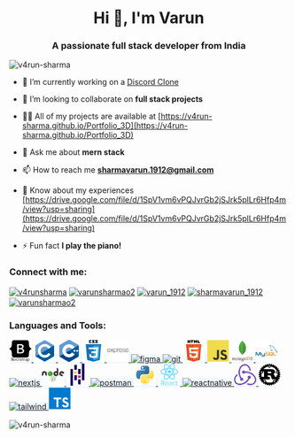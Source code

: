 <h1 align="center">Hi 👋, I'm Varun</h1>
<h3 align="center">A passionate full stack developer from India</h3>

<p align="left"> <img src="https://komarev.com/ghpvc/?username=v4run-sharma&label=Profile%20views&color=0e75b6&style=flat" alt="v4run-sharma" /> </p>

- 🔭 I’m currently working on a [Discord Clone](https://github.com/V4run-Sharma/viscord)

- 👯 I’m looking to collaborate on **full stack projects**

- 👨‍💻 All of my projects are available at [https://v4run-sharma.github.io/Portfolio_3D](https://v4run-sharma.github.io/Portfolio_3D)

- 💬 Ask me about **mern stack**

- 📫 How to reach me **sharmavarun.1912@gmail.com**

- 📄 Know about my experiences [https://drive.google.com/file/d/1SpV1vm6vPQJvrGb2jSJrk5plLr6Hfp4m/view?usp=sharing](https://drive.google.com/file/d/1SpV1vm6vPQJvrGb2jSJrk5plLr6Hfp4m/view?usp=sharing)

- ⚡ Fun fact **I play the piano!**

<h3 align="left">Connect with me:</h3>
<p align="left">
<a href="https://twitter.com/v4runsharma" target="blank"><img align="center" src="https://raw.githubusercontent.com/rahuldkjain/github-profile-readme-generator/master/src/images/icons/Social/twitter.svg" alt="v4runsharma" height="30" width="40" /></a>
<a href="https://linkedin.com/in/varunsharmao2" target="blank"><img align="center" src="https://raw.githubusercontent.com/rahuldkjain/github-profile-readme-generator/master/src/images/icons/Social/linked-in-alt.svg" alt="varunsharmao2" height="30" width="40" /></a>
<a href="https://www.codechef.com/users/varun_1912" target="blank"><img align="center" src="https://cdn.jsdelivr.net/npm/simple-icons@3.1.0/icons/codechef.svg" alt="varun_1912" height="30" width="40" /></a>
<a href="https://www.hackerrank.com/sharmavarun_1912" target="blank"><img align="center" src="https://raw.githubusercontent.com/rahuldkjain/github-profile-readme-generator/master/src/images/icons/Social/hackerrank.svg" alt="sharmavarun_1912" height="30" width="40" /></a>
<a href="https://www.leetcode.com/varunsharmao2" target="blank"><img align="center" src="https://raw.githubusercontent.com/rahuldkjain/github-profile-readme-generator/master/src/images/icons/Social/leet-code.svg" alt="varunsharmao2" height="30" width="40" /></a>
</p>

<h3 align="left">Languages and Tools:</h3>
<p align="left">
      <a style="background-color: aliceblue;" href="https://getbootstrap.com" target="_blank" rel="noreferrer">
        <img
          src="https://raw.githubusercontent.com/devicons/devicon/master/icons/bootstrap/bootstrap-plain-wordmark.svg"
          alt="bootstrap"
          width="40"
          height="40" />
      </a>
      <a style="background-color: aliceblue;" href="https://www.cprogramming.com/" target="_blank" rel="noreferrer">
        <img
          src="https://raw.githubusercontent.com/devicons/devicon/master/icons/c/c-original.svg"
          alt="c"
          width="40"
          height="40" />
      </a>
      <a style="background-color: aliceblue;" href="https://www.w3schools.com/cpp/" target="_blank" rel="noreferrer">
        <img
          src="https://raw.githubusercontent.com/devicons/devicon/master/icons/cplusplus/cplusplus-original.svg"
          alt="cplusplus"
          width="40"
          height="40" />
      </a>
      <a style="background-color: aliceblue;" href="https://www.w3schools.com/css/" target="_blank" rel="noreferrer">
        <img
          src="https://raw.githubusercontent.com/devicons/devicon/master/icons/css3/css3-original-wordmark.svg"
          alt="css3"
          width="40"
          height="40" />
      </a>
      <a style="background-color: aliceblue;" href="https://expressjs.com" target="_blank" rel="noreferrer">
        <img
          src="https://raw.githubusercontent.com/devicons/devicon/master/icons/express/express-original-wordmark.svg"
          alt="express"
          width="40"
          height="40" />
      </a>
      <a style="background-color: aliceblue;" href="https://www.figma.com/" target="_blank" rel="noreferrer">
        <img
          src="https://www.vectorlogo.zone/logos/figma/figma-icon.svg"
          alt="figma"
          width="40"
          height="40" />
      </a>
      <a style="background-color: aliceblue;" href="https://git-scm.com/" target="_blank" rel="noreferrer">
        <img
          src="https://www.vectorlogo.zone/logos/git-scm/git-scm-icon.svg"
          alt="git"
          width="40"
          height="40" />
      </a>
      <a style="background-color: aliceblue;" href="https://www.w3.org/html/" target="_blank" rel="noreferrer">
        <img
          src="https://raw.githubusercontent.com/devicons/devicon/master/icons/html5/html5-original-wordmark.svg"
          alt="html5"
          width="40"
          height="40" />
      </a>
      <a
        href="https://developer.mozilla.org/en-US/docs/Web/JavaScript"
        target="_blank"
        rel="noreferrer">
        <img
          src="https://raw.githubusercontent.com/devicons/devicon/master/icons/javascript/javascript-original.svg"
          alt="javascript"
          width="40"
          height="40" />
      </a>
      <a style="background-color: aliceblue;" href="https://www.mongodb.com/" target="_blank" rel="noreferrer">
        <img
          src="https://raw.githubusercontent.com/devicons/devicon/master/icons/mongodb/mongodb-original-wordmark.svg"
          alt="mongodb"
          width="40"
          height="40" />
      </a>
      <a style="background-color: aliceblue;" href="https://www.mysql.com/" target="_blank" rel="noreferrer">
        <img
          src="https://raw.githubusercontent.com/devicons/devicon/master/icons/mysql/mysql-original-wordmark.svg"
          alt="mysql"
          width="40"
          height="40" />
      </a>
      <a style="background-color: aliceblue;" href="https://nextjs.org/" target="_blank" rel="noreferrer">
        <img
          src="https://cdn.worldvectorlogo.com/logos/nextjs-2.svg"
          alt="nextjs"
          width="40"
          height="40" />
      </a>
      <a style="background-color: aliceblue;" href="https://nodejs.org" target="_blank" rel="noreferrer">
        <img
          src="https://raw.githubusercontent.com/devicons/devicon/master/icons/nodejs/nodejs-original-wordmark.svg"
          alt="nodejs"
          width="40"
          height="40" />
      </a>
      <a style="background-color: aliceblue;" href="https://pandas.pydata.org/" target="_blank" rel="noreferrer">
        <img
          src="https://raw.githubusercontent.com/devicons/devicon/2ae2a900d2f041da66e950e4d48052658d850630/icons/pandas/pandas-original.svg"
          alt="pandas"
          width="40"
          height="40" />
      </a>
      <a style="background-color: aliceblue;" href="https://postman.com" target="_blank" rel="noreferrer">
        <img
          src="https://www.vectorlogo.zone/logos/getpostman/getpostman-icon.svg"
          alt="postman"
          width="40"
          height="40" />
      </a>
      <a style="background-color: aliceblue;" href="https://www.python.org" target="_blank" rel="noreferrer">
        <img
          src="https://raw.githubusercontent.com/devicons/devicon/master/icons/python/python-original.svg"
          alt="python"
          width="40"
          height="40" />
      </a>
      <a style="background-color: aliceblue;" href="https://reactjs.org/" target="_blank" rel="noreferrer">
        <img
          src="https://raw.githubusercontent.com/devicons/devicon/master/icons/react/react-original-wordmark.svg"
          alt="react"
          width="40"
          height="40" />
      </a>
      <a style="background-color: aliceblue;" href="https://reactnative.dev/" target="_blank" rel="noreferrer">
        <img
          src="https://reactnative.dev/img/header_logo.svg"
          alt="reactnative"
          width="40"
          height="40" />
      </a>
      <a style="background-color: aliceblue;" href="https://redux.js.org" target="_blank" rel="noreferrer">
        <img
          src="https://raw.githubusercontent.com/devicons/devicon/master/icons/redux/redux-original.svg"
          alt="redux"
          width="40"
          height="40" />
      </a>
      <a style="background-color: aliceblue;" href="https://www.rust-lang.org" target="_blank" rel="noreferrer">
        <img
          src="https://raw.githubusercontent.com/devicons/devicon/master/icons/rust/rust-plain.svg"
          alt="rust"
          width="40"
          height="40" />
      </a>
      <a style="background-color: aliceblue;" href="https://tailwindcss.com/" target="_blank" rel="noreferrer">
        <img
          src="https://www.vectorlogo.zone/logos/tailwindcss/tailwindcss-icon.svg"
          alt="tailwind"
          width="40"
          height="40" />
      </a>
      <a
        href="https://www.typescriptlang.org/"
        target="_blank"
        rel="noreferrer">
        <img
          src="https://raw.githubusercontent.com/devicons/devicon/master/icons/typescript/typescript-original.svg"
          alt="typescript"
          width="40"
          height="40" />
      </a>
    </p>

<p><img align="center" src="https://github-readme-stats.vercel.app/api/top-langs?username=v4run-sharma&show_icons=true&locale=en&layout=compact" alt="v4run-sharma" /></p>
